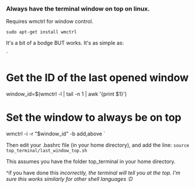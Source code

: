 ### Always have the terminal window on top on linux.

Requires wmctrl for window control.

`sudo apt-get install wmctrl`

It's a bit of a bodge BUT works. It's as simple as:

`
# Get the ID of the last opened window
window_id=$(wmctrl -l | tail -n 1 | awk '{print $1}')

# Set the window to always be on top
wmctrl -i -r "$window_id" -b add,above
`

Then edit your .bashrc file (in your home directory), and add the line:
`source top_terminal/last_window_top.sh`

This assumes you have the folder top_terminal in your home directory.

^if you have done this <i>incorrectly<i>, the terminal will tell you at the top.
I'm sure this works similarly for other shell languages :D